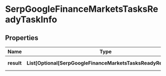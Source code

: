 # SerpGoogleFinanceMarketsTasksReadyTaskInfo


## Properties

| Name | Type | Description | Notes |
|------------ | ------------- | ------------- | -------------|
**result** | **List[Optional[SerpGoogleFinanceMarketsTasksReadyResultInfo]]** | array of results |[optional]|